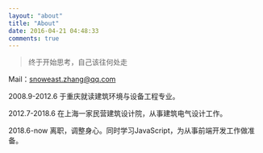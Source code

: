 ```yaml
---
layout: "about"
title: "About"
date: 2016-04-21 04:48:33
comments: true
---
```


> 终于开始思考，自己该往何处走

Mail：snoweast.zhang@qq.com

2008.9-2012.6
于重庆就读建筑环境与设备工程专业。

2012.7-2018.6
在上海一家民营建筑设计院，从事建筑电气设计工作。

2018.6-now
离职，调整身心。同时学习JavaScript，为从事前端开发工作做准备。
